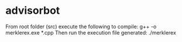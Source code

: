 # advisorbot


From root folder (src) execute the following to compile: 
  g++ -o merklerex.exe *.cpp
Then run the execution file generated:
  ./merklerex 
